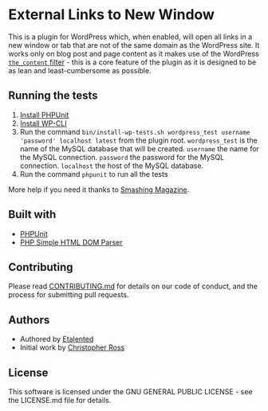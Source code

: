 # 	External Links to New Window

This is a plugin for WordPress which, when enabled, will open all links in a new window or tab that are not of the same domain as the WordPress site. It works only on blog post and page content as it makes use of the WordPress [`the_content` filter](https://codex.wordpress.org/Plugin_API/Filter_Reference/the_content) - this is a core feature of the plugin as it is designed to be as lean and least-cumbersome as possible.

## Running the tests

1. [Install PHPUnit](https://phpunit.de/manual/6.5/en/installation.html)
1. [Install WP-CLI](https://wp-cli.org/)
1. Run the command `bin/install-wp-tests.sh wordpress_test username 'password' localhost latest` from the plugin root. `wordpress_test` is the name of the MySQL database that will be created. `username` the name for the MySQL connection. `password` the password for the MySQL connection. `localhost` the host of the MySQL database.
1. Run the command `phpunit` to run all the tests

More help if you need it thanks to [Smashing Magazine](https://www.smashingmagazine.com/2017/12/automated-testing-wordpress-plugins-phpunit/).

## Built with

* [PHPUnit](https://phpunit.de/)
* [PHP Simple HTML DOM Parser](http://sourceforge.net/projects/simplehtmldom/)

## Contributing

Please read [CONTRIBUTING.md](https://github.com/etalented/external-links-to-new-window/blob/master/CONTRIBUTING.md) for details on our code of conduct, and the process for submitting pull requests.

## Authors

* Authored by [Etalented](https://etalented.co.uk)
* Initial work by [Christopher Ross](http://thisismyurl.com)

## License

This software is licensed under the GNU GENERAL PUBLIC LICENSE - see the LICENSE.md file for details.